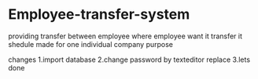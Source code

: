 # Employee-transfer-system
providing transfer between employee where employee want it transfer
it shedule made for one individual company purpose


changes 
1.import database
2.change password by texteditor replace
3.lets done
